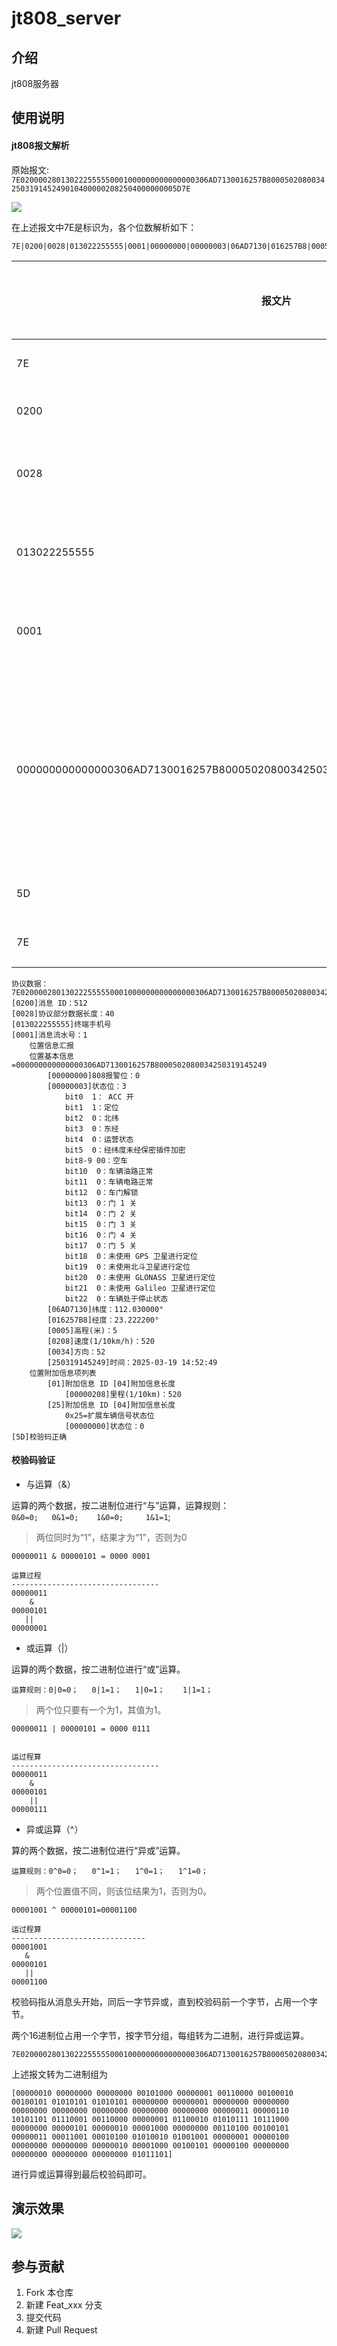 # jt808_server

## 介绍

jt808服务器

## 使用说明

#### jt808报文解析

原始报文: `7E020000280130222555550001000000000000000306AD7130016257B80005020800342503191452490104000002082504000000005D7E`

![](./img/image.png)

在上述报文中7E是标识为，各个位数解析如下：

```shell
7E|0200|0028|013022255555|0001|00000000|00000003|06AD7130|016257B8|0005|0208|0034|250319145249|01|04|00000208|25|04|00000000|5D|7E
```

| 报文片                                                                              | 16进制位数 | 字节数 | 含义    | 备注            |
| -------------------------------------------------------------------------------- |:------ | --- | ----- | ------------- |
| 7E                                                                               | 2      | 1   | 标识位   | 头部            |
| 0200                                                                             | 4      | 2   | 消息ID  |               |
| 0028                                                                             | 4      | 2   | 消息体长度 |               |
| 013022255555                                                                     | 12     | 6   | 终端手机号 | 原始报文          |
| 0001                                                                             | 4      | 2   | 消息流水号 |               |
| 000000000000000306AD7130016257B8000502080034250319145249010400000208250400000000 | 80     | 40  | 消息体   | 不同消息体封装的内容不一样 |
| 5D                                                                               | 2      | 1   | 校验码   |               |
| 7E                                                                               | 2      | 1   | 标识位   | 尾部            |

```shell
协议数据：7E020000280130222555550001000000000000000306AD7130016257B80005020800342503191452490104000002082504000000005D7E
[0200]消息 ID：512
[0028]协议部分数据长度：40
[013022255555]终端手机号
[0001]消息流水号：1
    位置信息汇报
    位置基本信息=000000000000000306AD7130016257B8000502080034250319145249
        [00000000]808报警位：0
        [00000003]状态位：3
            bit0  1： ACC 开
            bit1  1：定位
            bit2  0：北纬
            bit3  0：东经
            bit4  0：运营状态
            bit5  0：经纬度未经保密插件加密
            bit8-9 00：空车
            bit10  0：车辆油路正常
            bit11  0：车辆电路正常
            bit12  0：车门解锁
            bit13  0：门 1 关
            bit14  0：门 2 关
            bit15  0：门 3 关
            bit16  0：门 4 关
            bit17  0：门 5 关
            bit18  0：未使用 GPS 卫星进行定位
            bit19  0：未使用北斗卫星进行定位
            bit20  0：未使用 GLONASS 卫星进行定位
            bit21  0：未使用 Galileo 卫星进行定位
            bit22  0：车辆处于停止状态
        [06AD7130]纬度：112.030000°
        [016257B8]经度：23.222200°
        [0005]高程(米)：5
        [0208]速度(1/10km/h)：520
        [0034]方向：52
        [250319145249]时间：2025-03-19 14:52:49
    位置附加信息项列表
        [01]附加信息 ID [04]附加信息长度
            [00000208]里程(1/10km)：520
        [25]附加信息 ID [04]附加信息长度
            0x25=扩展车辆信号状态位
            [00000000]状态位：0
[5D]校验码正确
```

#### 校验码验证

+ 与运算（&）

运算的两个数据，按二进制位进行“与”运算，运算规则：`0&0=0;   0&1=0;    1&0=0;     1&1=1`;

> 两位同时为“1”，结果才为“1”，否则为0

```shell
00000011 & 00000101 = 0000 0001

运算过程
---------------------------------
00000011
    &
00000101
   ||
00000001
```

+ 或运算（|）

运算的两个数据，按二进制位进行“或”运算。

`运算规则：0|0=0；   0|1=1；   1|0=1；    1|1=1；`

> 两个位只要有一个为1，其值为1。

```shell
00000011 | 00000101 = 0000 0111


运过程算
---------------------------------
00000011
    &
00000101
    ||
00000111
```

+ 异或运算（^）

算的两个数据，按二进制位进行“异或”运算。

`运算规则：0^0=0；   0^1=1；   1^0=1；   1^1=0；`

> 两个位置值不同，则该位结果为1，否则为0。

```shell
00001001 ^ 00000101=00001100 

运过程算
------------------------------
00001001
   &
00000101
   ||
00001100
```

校验码指从消息头开始，同后一字节异或，直到校验码前一个字节，占用一个字节。

两个16进制位占用一个字节，按字节分组，每组转为二进制，进行异或运算。

```shell
7E020000280130222555550001000000000000000306AD7130016257B80005020800342503191452490104000002082504000000005D7E
```

上述报文转为二进制组为

```shell
[00000010 00000000 00000000 00101000 00000001 00110000 00100010 00100101 01010101 01010101 00000000 00000001 00000000 00000000 00000000 00000000 00000000 00000000 00000000 00000011 00000110 10101101 01110001 00110000 00000001 01100010 01010111 10111000 00000000 00000101 00000010 00001000 00000000 00110100 00100101 00000011 00011001 00010100 01010010 01001001 00000001 00000100 00000000 00000000 00000010 00001000 00100101 00000100 00000000 00000000 00000000 00000000 01011101]
```

进行异或运算得到最后校验码即可。

## 演示效果

![](./img/GIF.gif)

## 参与贡献

1. Fork 本仓库
2. 新建 Feat_xxx 分支
3. 提交代码
4. 新建 Pull Request
